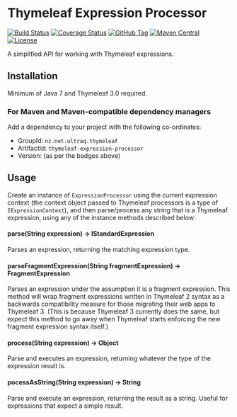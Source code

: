 
Thymeleaf Expression Processor
==============================

[![Build Status](https://travis-ci.org/ultraq/thymeleaf-expression-processor.svg?branch=master)](https://travis-ci.org/ultraq/thymeleaf-expression-processor)
[![Coverage Status](https://coveralls.io/repos/github/ultraq/thymeleaf-expression-processor/badge.svg?branch=master)](https://coveralls.io/github/ultraq/thymeleaf-expression-processor?branch=master)
[![GitHub Tag](https://img.shields.io/github/tag/ultraq/thymeleaf-expression-processor.svg?maxAge=3600)](https://github.com/ultraq/thymeleaf-expression-processor/tags)
[![Maven Central](https://img.shields.io/maven-central/v/nz.net.ultraq.thymeleaf/thymeleaf-expression-processor.svg?maxAge=3600)](http://search.maven.org/#search|ga|1|g%3A%22nz.net.ultraq.thymeleaf%22%20AND%20a%3A%22thymeleaf-expression-processor%22)
[![License](https://img.shields.io/github/license/ultraq/thymeleaf-expression-processor.svg?maxAge=2592000)](https://github.com/ultraq/thymeleaf-expression-processor/blob/master/LICENSE.txt)

A simplified API for working with Thymeleaf expressions.


Installation
------------

Minimum of Java 7 and Thymeleaf 3.0 required.

### For Maven and Maven-compatible dependency managers
Add a dependency to your project with the following co-ordinates:

 - GroupId: `nz.net.ultraq.thymeleaf`
 - ArtifactId: `thymeleaf-expression-processor`
 - Version: (as per the badges above)


Usage
-----

Create an instance of `ExpressionProcessor` using the current expression context
(the context object passed to Thymeleaf processors is a type of `IExpressionContext`),
and then parse/process any string that is a Thymeleaf expression, using any of
the instance methods described below:

#### parse(String expression) -> IStandardExpression

Parses an expression, returning the matching expression type.

#### parseFragmentExpression(String fragmentExpression) -> FragmentExpression

Parses an expression under the assumption it is a fragment expression.  This
method will wrap fragment expressions written in Thymeleaf 2 syntax as a
backwards compatibility measure for those migrating their web apps to Thymeleaf
3.  (This is because Thymeleaf 3 currently does the same, but expect this method
to go away when Thymeleaf starts enforcing the new fragment expression syntax
itself.)

#### process(String expression) -> Object

Parse and executes an expression, returning whatever the type of the expression
result is.

#### pocessAsString(String expression) -> String

Parse and execute an expression, returning the result as a string.  Useful for
expressions that expect a simple result.
